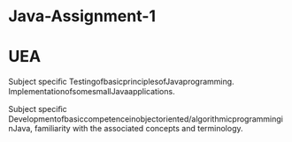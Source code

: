 # Java-Assignment-1
# UEA

Subject speciﬁc 
  TestingofbasicprinciplesofJavaprogramming. ImplementationofsomesmallJavaapplications.

Subject speciﬁc 
  Developmentofbasiccompetenceinobjectoriented/algorithmicprogramminginJava, familiarity with the associated concepts and terminology.
